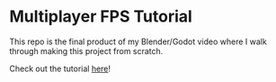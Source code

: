 # Multiplayer FPS Tutorial

This repo is the final product of my Blender/Godot video where I walk through making this project from scratch.

Check out the tutorial [here](https://youtu.be/n8D3vEx7NAE)!
